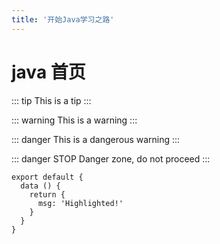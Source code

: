 ```yaml
---
title: '开始Java学习之路'
---
```

# java 首页


::: tip
This is a tip
:::

::: warning
This is a warning
:::

::: danger
This is a dangerous warning
:::

::: danger STOP
Danger zone, do not proceed
:::


``` js{4}
export default {
  data () {
    return {
      msg: 'Highlighted!'
    }
  }
}
```


